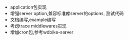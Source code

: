 ###
- application包实现
- 增强server option,兼容标准库server的options, 测试代码
- 文档编写,example编写
- 考虑trace middlewares实现
- 增加cron包,参考wdbike-server